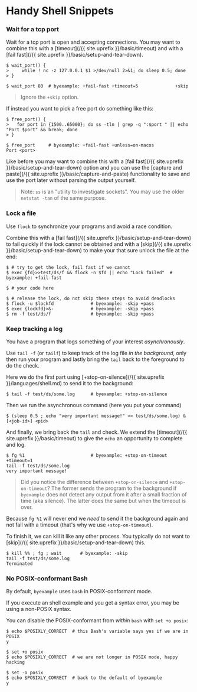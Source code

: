 <!--
$ uname | grep -i darwin
<on-macos>
-->

# Handy Shell Snippets

### Wait for a tcp port

Wait for a tcp port is open and accepting connections.
You may want to combine this with a
[timeout](/{{ site.uprefix }}/basic/timeout) and with a
[fail fast](/{{ site.uprefix }}/basic/setup-and-tear-down).

```shell
$ wait_port() {
>     while ! nc -z 127.0.0.1 $1 >/dev/null 2>&1; do sleep 0.5; done
> }

$ wait_port 80  # byexample: +fail-fast +timeout=5              +skip
```

> Ignore the ``+skip`` option.

If instead you want to pick a free port do something like this:

```shell
$ free_port() {
>   for port in {1500..65000}; do ss -tln | grep -q ":$port " || echo "Port $port" && break; done
> }

$ free_port     # byexample: +fail-fast +unless=on-macos
Port <port>
```

Like before you may want to combine this with a
[fail fast](/{{ site.uprefix }}/basic/setup-and-tear-down) option and you
can use the
[capture and paste](/{{ site.uprefix }}/basic/capture-and-paste) functionality
to save and use the port later without parsing the output yourself.

> Note: `ss` is an "utility to investigate sockets". You may use
> the older `netstat -tan` of the same purpose.

### Lock a file

Use ``flock`` to synchronize your programs and avoid a race condition.

Combine this with a
[fail fast](/{{ site.uprefix }}/basic/setup-and-tear-down) to fail quickly
if the lock cannot be obtained and with a
[skip](/{{ site.uprefix }}/basic/setup-and-tear-down) to make your that
sure unlock the file at the end:

```shell
$ # try to get the lock, fail fast if we cannot
$ exec {fd}>>test/ds/f && flock -n $fd || echo "Lock failed"  # byexample: +fail-fast

$ # your code here

$ # release the lock, do not skip these steps to avoid deadlocks
$ flock -u $lockfd              # byexample: -skip +pass
$ exec {lockfd}>&-              # byexample: -skip +pass
$ rm -f test/ds/f               # byexample: -skip +pass
```

### Keep tracking a log

You have a program that logs something of your interest *asynchronously*.

Use ``tail -f`` (or ``tailf``) to keep track of
the log file *in the background*, only then run your program and
lastly bring the ``tail`` back to the foreground to do the check.

<!--
# create and wipe the log
$ > test/ds/some.log
-->

Here we do the first part using
[+stop-on-silence](/{{ site.uprefix }}/languages/shell.md) to send it
to the background:

```shell
$ tail -f test/ds/some.log      # byexample: +stop-on-silence
```

Then we run the asynchronous command (here you put *your* command)

```shell
$ (sleep 0.5 ; echo "very important message!" >> test/ds/some.log) &
[<job-id>] <pid>
```

And finally, we bring back the ``tail`` and check. We extend the
[timeout](/{{ site.uprefix }}/basic/timeout)
to give the ``echo`` an opportunity to complete and log.

```shell
$ fg %1                         # byexample: +stop-on-timeout +timeout=1
tail -f test/ds/some.log
very important message!
```

> Did you notice the difference between ``+stop-on-silence`` and
> ``+stop-on-timeout``? The former sends the program to the background
> if ``byexample`` does not detect any output from it after a small
> fraction of time (aka silence). The latter does the same but when
> the timeout is over.

Because ``fg %1`` will never end we *need* to
send it the background again and not fail with a timeout (that's why
we use `+stop-on-timeout`).

To finish it, we can kill it like any other process. You typically
do not want to [skip](/{{ site.uprefix }}/basic/setup-and-tear-down) this.

```shell
$ kill %% ; fg ; wait       # byexample: -skip
tail -f test/ds/some.log
Terminated
```

### No POSIX-conformant Bash

By default, `byexample` uses `bash` in POSIX-conformant mode.

If you execute an shell example and you get a syntax error, you may be
using a non-POSIX syntax.

You can disable the POSIX-conformant from *within* `bash` with `set
+o posix`:

```shell
$ echo $POSIXLY_CORRECT  # this Bash's variable says yes if we are in POSIX
y

$ set +o posix
$ echo $POSIXLY_CORRECT  # we are not longer in POSIX mode, happy hacking

$ set -o posix
$ echo $POSIXLY_CORRECT  # back to the default of byexample
y
```

<!--
$ set -o posix           # byexample: +pass -skip
-->

